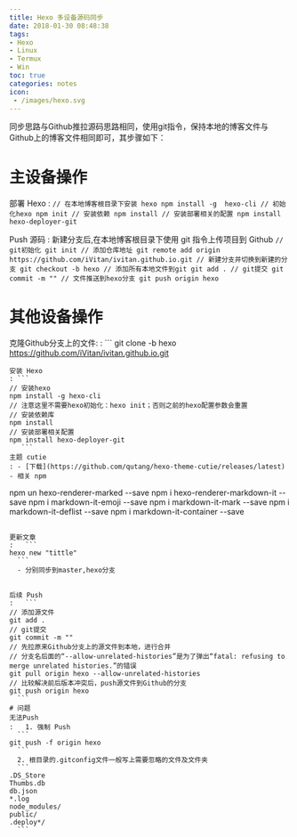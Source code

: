 ```yaml
---
title: Hexo 多设备源码同步
date: 2018-01-30 08:48:38
tags:
- Hexo
- Linux
- Termux
- Win
toc: true
categories: notes
icon:
 - /images/hexo.svg
---
```

同步思路与Github推拉源码思路相同，使用git指令，保持本地的博客文件与Github上的博客文件相同即可，其步骤如下：

# 主设备操作
部署 Hexo
:	```
// 在本地博客根目录下安装 hexo
npm install -g  hexo-cli
// 初始化hexo
npm init
// 安装依赖
npm install
// 安装部署相关的配置
npm install hexo-deployer-git
	```

Push 源码
:	新建分支后,在本地博客根目录下使用 git 指令上传项目到 Github
	```
// git初始化
git init
// 添加仓库地址
git remote add origin https://github.com/iVitan/ivitan.github.io.git
// 新建分支并切换到新建的分支
git checkout -b hexo
// 添加所有本地文件到git
git add .
// git提交
git commit -m ""
// 文件推送到hexo分支
git push origin hexo
	```

# 其他设备操作
克隆Github分支上的文件:
: ```
git clone -b hexo  https://github.com/iVitan/ivitan.github.io.git
  ```
安装 Hexo
: ```
// 安装hexo
npm install -g hexo-cli
// 注意这里不需要hexo初始化：hexo init；否则之前的hexo配置参数会重置
// 安装依赖库
npm install
// 安装部署相关配置
npm install hexo-deployer-git
	 ```
主题 cutie
: - [下载](https://github.com/qutang/hexo-theme-cutie/releases/latest)
  - 相关 npm
  ```
npm un hexo-renderer-marked --save
npm i hexo-renderer-markdown-it --save
npm i markdown-it-emoji --save
npm i markdown-it-mark --save
npm i markdown-it-deflist --save
npm i markdown-it-container --save
  ```

更新文章
:	```
hexo new "tittle"
	```
	- 分别同步到master,hexo分支


后续 Push
:	```
// 添加源文件
git add .
// git提交
git commit -m ""
// 先拉原来Github分支上的源文件到本地，进行合并
// 分支名后面的“--allow-unrelated-histories”是为了弹出“fatal: refusing to merge unrelated histories.”的错误
git pull origin hexo --allow-unrelated-histories
// 比较解决前后版本冲突后，push源文件到Github的分支
git push origin hexo
	```
# 问题
无法Push
:	1. 强制 Push
	```
git push -f origin hexo
	```
	2. 根目录的.gitconfig文件一般写上需要忽略的文件及文件夹
	```
.DS_Store      
Thumbs.db      
db.json      
*.log      
node_modules/      
public/      
.deploy*/
	```
